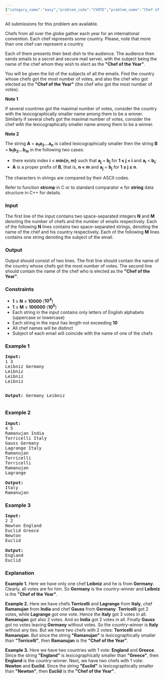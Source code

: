 ```yaml
---
{"category_name":"easy","problem_code":"CVOTE","problem_name":"Chef of the Year","languages_supported":{"0":"ADA","1":"ASM","2":"BASH","3":"BF","4":"C","5":"C99 strict","6":"CAML","7":"CLOJ","8":"CLPS","9":"CPP 4.3.2","10":"CPP 4.9.2","11":"CPP14","12":"CS2","13":"D","14":"ERL","15":"FORT","16":"FS","17":"GO","18":"HASK","19":"ICK","20":"ICON","21":"JAVA","22":"JS","23":"LISP clisp","24":"LISP sbcl","25":"LUA","26":"NEM","27":"NICE","28":"NODEJS","29":"PAS fpc","30":"PAS gpc","31":"PERL","32":"PERL6","33":"PHP","34":"PIKE","35":"PRLG","36":"PYTH","37":"PYTH 3.4","38":"RUBY","39":"SCALA","40":"SCM guile","41":"SCM qobi","42":"ST","43":"TCL","44":"TEXT","45":"WSPC"},"max_timelimit":1.5,"source_sizelimit":50000,"problem_author":"kaushik_iska","problem_tester":"anton_lunyov","date_added":"3-12-2012","tags":{"0":"jan13","1":"kaushik_iska","2":"map","3":"simple","4":"sorting"},"editorial_url":"http://discuss.codechef.com/problems/CVOTE","time":{"view_start_date":1358247043,"submit_start_date":1358247043,"visible_start_date":1358242651,"end_date":1735669800},"layout":"problem"}
---
```

<span class="solution-visible-txt">All submissions for this problem are available.</span><p>Chefs from all over the globe gather each year for an international convention. Each chef represents some country. Please, note that more than one chef can represent a country.</p>
<p>Each of them presents their best dish to the audience. The audience then sends emails to a secret and secure mail server, with the subject being the name of the chef whom they wish to elect as the <b>"Chef of the Year"</b>.</p>
<p>You will be given the list of the subjects of all the emails. Find the country whose chefs got the most number of votes, and also the chef who got elected as the <b>"Chef of the Year"</b> (the chef who got the most number of votes).</p>
<p><b>Note 1</b></p>
<p>If several countries got the maximal number of votes, consider the country with the lexicographically smaller name among them to be a winner. Similarly if several chefs got the maximal number of votes, consider the chef with the lexicographically smaller name among them to be a winner.</p>
<p><b>Note 2</b></p>
<p>The string <b>A</b> = <b>a<sub>1</sub>a<sub>2</sub>...a<sub>n</sub></b> is called lexicographically smaller then the string <b>B</b> = <b>b<sub>1</sub>b<sub>2</sub>...b<sub>m</sub></b> in the following two cases:</p>
<ul>
<li>there exists index <b>i</b> &le; <b>min{n, m}</b> such that <b>a<sub>j</sub></b> = <b>b<sub>j</sub></b> for <b>1 &le; j &lt; i</b> and <b>a<sub>i</sub></b> &lt; <b>b<sub>i</sub></b>;</li>
<li><b>A</b> is a proper prefix of <b>B</b>, that is, <b>n &lt; m</b> and <b>a<sub>j</sub></b> = <b>b<sub>j</sub></b> for <b>1 &le; j &le; n</b>.</li>
</ul>
<p>The characters in strings are compared by their ASCII codes.</p>
<p>Refer to function <b>strcmp</b> in C or to standard comparator <b>&lt;</b> for <b>string</b> data structure in C++ for details.</p>
<h3>Input</h3>
<p>The first line of the input contains two space-separated integers <b>N</b> and <b>M</b> denoting the number of chefs and the number of emails respectively. Each of the following <b>N</b> lines contains two space-separated strings, denoting the name of the chef and his country respectively. Each of the following <b>M</b> lines contains one string denoting the subject of the email.</p>
<h3>Output</h3>
<p>Output should consist of two lines. The first line should contain the name of the country whose chefs got the most number of votes. The second line should contain the name of the chef who is elected as the <b>"Chef of the Year"</b>.</p>
<h3>Constraints</h3>
<ul>
<li><b>1</b> &le; <b>N</b> &le; <b>10000</b> (<b>10<sup>4</sup></b>)</li>
<li><b>1</b> &le; <b>M</b> &le; <b>100000</b> (<b>10<sup>5</sup></b>)</li>
<li>Each string in the input contains only letters of English alphabets (uppercase or lowercase)</li>
<li>Each string in the input has length not exceeding <b>10</b></li>
<li>All chef names will be distinct</li>
<li>Subject of each email will coincide with the name of one of the chefs</li>
</ul>
<h3>Example 1</h3>
<pre>
<b>Input:</b>
1 3
Leibniz Germany
Leibniz
Leibniz
Leibniz

<b>Output:</b>
Germany
Leibniz
</pre><h3>Example 2</h3>
<pre>
<b>Input:</b>
4 5
Ramanujan India
Torricelli Italy
Gauss Germany
Lagrange Italy
Ramanujan
Torricelli
Torricelli
Ramanujan
Lagrange

<b>Output:</b>
Italy
Ramanujan
</pre><h3>Example 3</h3>
<pre>
<b>Input:</b>
2 2
Newton England
Euclid Greece
Newton
Euclid

<b>Output:</b>
England
Euclid
</pre><h3>Explanation</h3>
<p><b>Example 1.</b> Here we have only one chef <b>Leibniz</b> and he is from <b>Germany</b>. Clearly, all votes are for him. So <b>Germany</b> is the country-winner and <b>Leibniz</b> is the <b>"Chef of the Year"</b>.</p>
<p><b>Example 2.</b> Here we have chefs <b>Torricelli</b> and <b>Lagrange</b> from <b>Italy</b>, chef <b>Ramanujan</b> from <b>India</b> and chef <b>Gauss</b> from <b>Germany</b>. <b>Torricelli</b> got 2 votes, while <b>Lagrange</b> got one vote. Hence the <b>Italy</b> got 3 votes in all. <b>Ramanujan</b> got also 2 votes. And so <b>India</b> got 2 votes in all. Finally <b>Gauss</b> got no votes leaving <b>Germany</b> without votes. So the country-winner is <b>Italy</b> without any ties. But we have two chefs with 2 votes: <b>Torricelli</b> and <b>Ramanujan</b>. But since the string <b>"Ramanujan"</b> is lexicographically smaller than <b>"Torricelli"</b>, then <b>Ramanujan</b> is the <b>"Chef of the Year"</b>.</p>
<p><b>Example 3.</b> Here we have two countries with 1 vote: <b>England</b> and <b>Greece</b>. Since the string <b>"England"</b> is lexicographically smaller than <b>"Greece"</b>, then <b>England</b> is the country-winner. Next, we have two chefs with 1 vote: <b>Newton</b> and <b>Euclid</b>. Since the string <b>"Euclid"</b> is lexicographically smaller than <b>"Newton"</b>, then <b>Euclid</b> is the <b>"Chef of the Year"</b>.</p>
